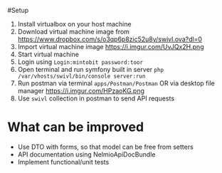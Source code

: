#Setup

1. Install virtualbox on your host machine
2. Download virtual machine image from https://www.dropbox.com/s/o3qp6p8zic52u8y/swivl.ova?dl=0
3. Import virtual machine image https://i.imgur.com/UvJQx2H.png
4. Start virtual machine
5. Login using `Login:mintobit password:toor`
6. Open terminal and run symfony built in server `php /var/vhosts/swivl/bin/console server:run`
7. Run postman via terminal `apps/Postman/Postman` OR via desktop file manager https://i.imgur.com/HPzaoKG.png
8. Use `swivl` collection in postman to send API requests

# What can be improved
* Use DTO with forms, so that model can be free from setters
* API documentation using NelmioApiDocBundle
* Implement functional/unit tests